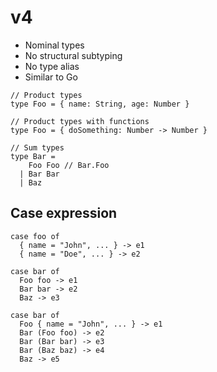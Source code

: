 # v4

- Nominal types
- No structural subtyping
- No type alias
- Similar to Go

```
// Product types
type Foo = { name: String, age: Number }

// Product types with functions
type Foo = { doSomething: Number -> Number }

// Sum types
type Bar =
    Foo Foo // Bar.Foo
  | Bar Bar
  | Baz
```

## Case expression

```
case foo of
  { name = "John", ... } -> e1
  { name = "Doe", ... } -> e2

case bar of
  Foo foo -> e1
  Bar bar -> e2
  Baz -> e3

case bar of
  Foo { name = "John", ... } -> e1
  Bar (Foo foo) -> e2
  Bar (Bar bar) -> e3
  Bar (Baz baz) -> e4
  Baz -> e5
```
